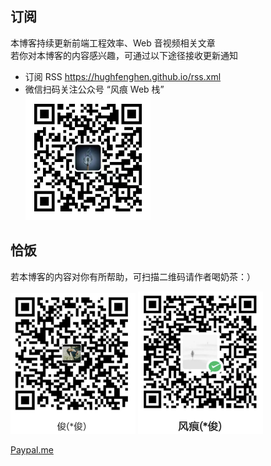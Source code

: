 <!-- div 包裹一层，避免收插件奇怪样式影响 -->
<div>

## 订阅

本博客持续更新前端工程效率、Web 音视频相关文章  
若你对本博客的内容感兴趣，可通过以下途径接收更新通知

- 订阅 RSS <https://hughfenghen.github.io/rss.xml>
- 微信扫码关注公众号 “风痕 Web 栈”  
  <img src="./qrcode.png" width="200">

## 恰饭

若本博客的内容对你有所帮助，可扫描二维码请作者喝奶茶：）

<img src="./_posts/assets/alipay-qcode.png" width="200" alt="支付宝" />
<img src="./_posts/assets/wechatpay-qcode.png" width="200" alt="微信" />

[Paypal.me](https://paypal.me/hughfenghen)

</div>

